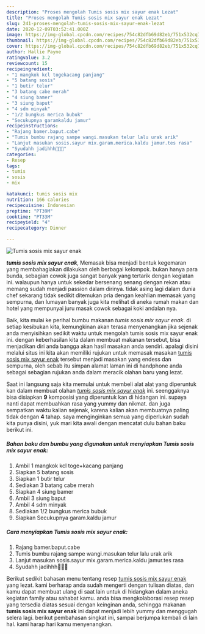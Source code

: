 ```yaml
---
description: "Proses mengolah Tumis sosis mix sayur enak Lezat"
title: "Proses mengolah Tumis sosis mix sayur enak Lezat"
slug: 241-proses-mengolah-tumis-sosis-mix-sayur-enak-lezat
date: 2020-12-09T03:52:41.000Z
image: https://img-global.cpcdn.com/recipes/754c82dfb69d82eb/751x532cq70/tumis-sosis-mix-sayur-enak-foto-resep-utama.jpg
thumbnail: https://img-global.cpcdn.com/recipes/754c82dfb69d82eb/751x532cq70/tumis-sosis-mix-sayur-enak-foto-resep-utama.jpg
cover: https://img-global.cpcdn.com/recipes/754c82dfb69d82eb/751x532cq70/tumis-sosis-mix-sayur-enak-foto-resep-utama.jpg
author: Hallie Payne
ratingvalue: 3.2
reviewcount: 15
recipeingredient:
- "1 mangkok kcl togekacang panjang"
- "5 batang sosis"
- "1 butir telur"
- "3 batang cabe merah"
- "4 siung bamer"
- "3 siung baput"
- "4 sdm minyak"
- "1/2 bungkus merica bubuk"
- "Secukupnya garamkaldu jamur"
recipeinstructions:
- "Rajang bamer.baput.cabe"
- "Tumis bumbu rajang sampe wangi.masukan telur lalu urak arik"
- "Lanjut masukan sosis.sayur mix.garam.merica.kaldu jamur.tes rasa"
- "Syudahh jadihhh🤤🤤🤤"
categories:
- Resep
tags:
- tumis
- sosis
- mix

katakunci: tumis sosis mix 
nutrition: 166 calories
recipecuisine: Indonesian
preptime: "PT39M"
cooktime: "PT33M"
recipeyield: "4"
recipecategory: Dinner

---
```



![Tumis sosis mix sayur enak](https://img-global.cpcdn.com/recipes/754c82dfb69d82eb/751x532cq70/tumis-sosis-mix-sayur-enak-foto-resep-utama.jpg)

<b><i>tumis sosis mix sayur enak</i></b>, Memasak bisa menjadi bentuk kegemaran yang membahagiakan dilakukan oleh berbagai kelompok. bukan hanya para bunda, sebagian cowok juga sangat banyak yang tertarik dengan kegiatan ini. walaupun hanya untuk sekedar bersenang senang dengan rekan atau memang sudah menjadi passion dalam dirinya. tidak asing lagi dalam dunia chef sekarang tidak sedikit ditemukan pria dengan keahlian memasak yang sempurna, dan lumayan banyak juga kita melihat di aneka rumah makan dan hotel yang mempunyai juru masak cowok sebagai koki andalan nya.



Baik, kita mulai ke perihal bumbu makanan <i>tumis sosis mix sayur enak</i>. di setiap kesibukan kita, kemungkinan akan terasa menyenangkan jika sejenak anda menyisihkan sedikit waktu untuk mengolah tumis sosis mix sayur enak ini. dengan keberhasilan kita dalam membuat makanan tersebut, bisa menjadikan diri anda bangga akan hasil masakan anda sendiri. apalagi disini melalui situs ini kita akan memiliki rujukan untuk memasak masakan <u>tumis sosis mix sayur enak</u> tersebut menjadi masakan yang endess dan sempurna, oleh sebab itu simpan alamat laman ini di handphone anda sebagai sebagian rujukan anda dalam meracik olahan baru yang lezat.


Saat ini langsung saja kita memulai untuk membeli alat alat yang diperuntuk kan dalam membuat olahan <u><i>tumis sosis mix sayur enak</i></u> ini. seenggaknya bisa disiapkan <b>9</b> komposisi yang diperuntuk kan di hidangan ini. supaya nanti dapat membuahkan rasa yang yummy dan nikmat. dan juga sempatkan waktu kalian sejenak, karena kalian akan membuatnya paling tidak dengan <b>4</b> tahap. saya menginginkan semua yang diperlukan sudah kita punya disini, yuk mari kita awali dengan mencatat dulu bahan baku berikut ini.

<!--inarticleads1-->

##### Bahan baku dan bumbu yang digunakan untuk menyiapkan Tumis sosis mix sayur enak:

1. Ambil 1 mangkok kcl toge+kacang panjang
1. Siapkan 5 batang sosis
1. Siapkan 1 butir telur
1. Sediakan 3 batang cabe merah
1. Siapkan 4 siung bamer
1. Ambil 3 siung baput
1. Ambil 4 sdm minyak
1. Sediakan 1/2 bungkus merica bubuk
1. Siapkan Secukupnya garam.kaldu jamur




<!--inarticleads2-->

##### Cara menyiapkan Tumis sosis mix sayur enak:

1. Rajang bamer.baput.cabe
1. Tumis bumbu rajang sampe wangi.masukan telur lalu urak arik
1. Lanjut masukan sosis.sayur mix.garam.merica.kaldu jamur.tes rasa
1. Syudahh jadihhh🤤🤤🤤




Berikut sedikit bahasan menu tentang resep <u>tumis sosis mix sayur enak</u> yang lezat. kami berharap anda sudah mengerti dengan tulisan diatas, dan kamu dapat membuat ulang di saat lain untuk di hidangkan dalam aneka kegiatan family atau sahabat kamu. anda bisa mengkolaborasi resep resep yang tersedia diatas sesuai dengan keinginan anda, sehingga makanan <b>tumis sosis mix sayur enak</b> ini dapat menjadi lebih yummy dan menggugah selera lagi. berikut pembahasan singkat ini, sampai berjumpa kembali di lain hal. kami harap hari kamu menyenangkan.
